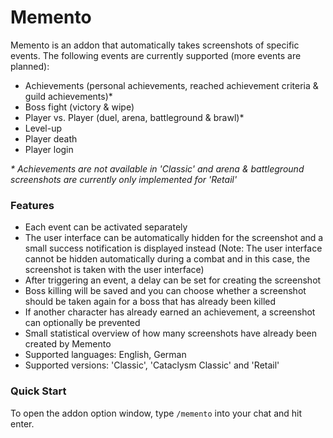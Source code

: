 # Memento

Memento is an addon that automatically takes screenshots of specific events. The following events are currently supported (more events are planned):

*   Achievements (personal achievements, reached achievement criteria & guild achievements)*
*   Boss fight (victory & wipe)
*   Player vs. Player (duel, arena, battleground & brawl)*
*   Level-up
*   Player death
*   Player login

*\* Achievements are not available in 'Classic' and arena & battleground screenshots are currently only implemented for 'Retail'*

### Features

*   Each event can be activated separately
*   The user interface can be automatically hidden for the screenshot and a small success notification is displayed instead (Note: The user interface cannot be hidden automatically during a combat and in this case, the screenshot is taken with the user interface)
*   After triggering an event, a delay can be set for creating the screenshot
*   Boss killing will be saved and you can choose whether a screenshot should be taken again for a boss that has already been killed
*   If another character has already earned an achievement, a screenshot can optionally be prevented
*   Small statistical overview of how many screenshots have already been created by Memento
*   Supported languages: English, German
*   Supported versions: 'Classic', 'Cataclysm Classic' and 'Retail'

### Quick Start

To open the addon option window, type `/memento` into your chat and hit enter.
